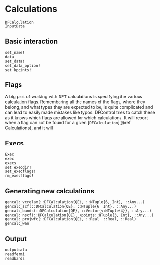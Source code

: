 # Calculations

```@docs
DFCalculation
InputData
```

## Basic interaction
```@docs
set_name!
data
set_data!
set_data_option!
set_kpoints!
```

## Flags
A big part of working with DFT calculations is specifying the various calculation flags.
Remembering all the names of the flags, where they belong, and what types they are expected to be,
is quite complicated and can lead to easily made mistakes like typos.
DFControl tries to catch these as it knows which flags are allowed for which calculations.
It will report when a flag can not be found for a given [`DFCalculation`](@ref Calculations),
and it will


## Execs
```@docs
Exec
exec
execs
set_execdir!
set_execflags!
rm_execflags!
```

## Generating new calculations
```@docs
gencalc_vcrelax(::DFCalculation{QE}, ::NTuple{6, Int}, ::Any...)
gencalc_scf(::DFCalculation{QE}, ::NTuple{6, Int}, ::Any...)
gencalc_bands(::DFCalculation{QE}, ::Vector{<:NTuple{4}}, ::Any...)
gencalc_nscf(::DFCalculation{QE}, kpoints::NTuple{3, Int}, ::Any...)
gencalc_projwfc(::DFCalculation{QE}, ::Real, ::Real, ::Real)
gencalc_wan
```

## Output 
```@docs
outputdata
readfermi
readbands
```

